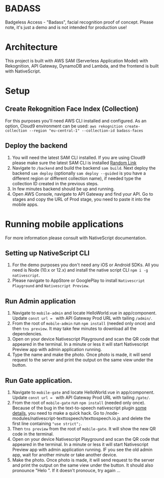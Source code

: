 # BADASS
Badgeless Access - "Badass", facial recognition proof of concept. Please note, it's just a demo and is not intended for production use!

# Architecture
This project is built with AWS SAM (Serverless Application Model) with Rekognition, API Gateway, DynamoDB and Lambda, and the frontend is built with NativeScript.

# Setup
## Create Rekognition Face Index (Collection)
For this purposes you'll need AWS CLI installed and configured. As an option, Cloud9 environment can be used:
`aws rekognition create-collection --region "eu-central-1" --collection-id badass-faces`

## Deploy the backend
1. You will need the latest SAM CLI installed. If you are using Cloud9 please make sure the latest SAM CLI is installed [Random Link](https://jun711.github.io/aws/steps-to-update-aws-cloud9-sam-cli-to-latest-version/)
2. Navigate to `/backend` and build the backend `sam build`. 
Next deploy the backend `sam deploy` (optionally `sam deploy --guided` is you have a different region or different collection name), if needed type the collection ID created in the previous steps.
3. In few minutes backend should be up and running. 
3. Open AWS Console, navigate to API Gateway and find your API. Go to stages and copy the URL of Prod stage, you need to paste it into the mobile apps.

# Running mobile applications
For more information please consult with NativeScript documentation.
## Setting up NativeScript CLI
1. For the demo purposes you don't need any iOS or Android SDKs. All you need is Node (10.x or 12.x) and install the native script CLI `npm i -g nativescript`. 
2. Please navigate to AppStore or GooglePlay to install `Nativescript Playground` and `Nativescript Preview`.
## Run Admin application
1. Navigate to `mobile-admin` and locate HelloWorld.vue in app/component. Update `const url = ` with API Gateway Prod URL with tailing `/admin/`.
2. From the root of `mobile-admin` run `npm install` (needed only once) and then `tns preview`. It may take few minutes to download all the dependencies.
3. Open on your device Nativescript Playground and scan the QR code that appeared in the terminal. In a minute or less it will start Nativescript Preview app with admin application running.
4. Type the name and make the photo. Once photo is made, it will send request to the server and print the output on the same view under the button.

## Run Gate application.
1. Navigate to `mobile-gate` and locate HelloWorld.vue in app/component. Update `const url = ` with API Gateway Prod URL with tailing `/gate/`.
2. From the root of `mobile-gate` run `npm install` (needed only once). Because of the bug in the text-to-speech nativescript plugin [some details](https://github.com/bradmartin/nativescript-texttospeech/issues/18), you need to make a quick hack. Go to /node-modules/nativescript-texttospeech/texttospeech.io.js and delete the first line containing `"use strict";`.
3. Then `tns preview` from the root of `mobile-gate`. It will show the new QR code in the terminal.
4. Open on your device Nativescript Playground and scan the QR code that appeared in the terminal. In a minute or less it will start Nativescript Preview app with admin application running. IF you see the old admin app, wait for another minute or take another device.
5. Make the photo. Once photo is made, it will send request to the server and print the output on the same view under the button. It should also pronounce "Helo <name>". If it doesn't pronouce, try again ... 
